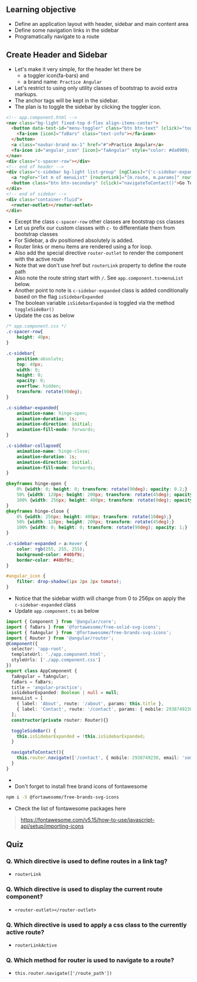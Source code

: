 ## Learning objective 
- Define an application layout with header, sidebar and main content area
- Define some navigation links in the sidebar
- Programatically navigate to a route

## Create Header and Sidebar 
- Let's make it very simple, for the header let there be
    - a toggler icon(fa-bars) and 
    - a brand name: `Practice Angular`
- Let's restrict to using only utility classes of bootstrap to avoid extra markups.
- The anchor tags will be kept in the sidebar.
- The plan is to toggle the sidebar by clicking the toggler icon.

```html
<!-- app.component.html -->
<nav class="bg-light fixed-top d-flex align-items-center">
  <button data-test-id="menu-toggler" class="btn btn-text" (click)="toggleSideBar()">
    <fa-icon [icon]="faBars" class="text-info"></fa-icon>
  </button>
  <a class="navbar-brand mx-1" href="#">Practice Angular</a>
  <fa-icon id="angular_icon" [icon]="faAngular" style="color: #da0909; font-size: 1.7em;"></fa-icon>
</nav>
<div class="c-spacer-row"></div>
<!-- end of header -->
<div class="c-sidebar bg-light list-group" [ngClass]="{'c-sidebar-expanded': isSidebarExpanded, 'c-sidebar-collapsed': isSidebarExpanded===false}">
  <a *ngFor="let m of menuList" [routerLink]="[m.route, m.params]" routerLinkActive="bg-dark" class="p-1 link-info d-block list-group-item" (click)="toggleSideBar()">{{m.label}}</a>
  <button class="btn btn-secondary" (click)="navigateToContact()">Go To Contacts</button>
</div>
<!-- end of sidebar -->
<div class="container-fluid">
  <router-outlet></router-outlet>
</div>
```
- Except the class `c-spacer-row` other classes are bootstrap css classes
- Let us prefix our custom classes with `c-` to differentiate them from bootstrap classes
- For Sidebar, a div positioned absolutely is added.
- Router links or menu items are rendered using a for loop.
- Also add the special directive `router-outlet` to render the component with the active route
- Note that we don't use href but `routerLink` property to define the route path
- Also note the route string start with `/`. See `app.component.ts>menuList` below. 
- Another point to note is `c-sidebar-expanded` class is added conditionally based on the flag `isSidebarExpanded`
- The boolean variable `isSidebarExpanded` is toggled via the method `toggleSideBar()`
- Update the css as  below

```css
/* app.component.css */
.c-spacer-row{
    height: 40px;
}

.c-sidebar{
    position:absolute;
    top: 40px;
    width: 0;
    height: 0;
    opacity: 0;
    overflow: hidden;
    transform: rotate(90deg);
}

.c-sidebar-expanded{
    animation-name: hinge-open;
    animation-duration: 1s;
    animation-direction: initial;
    animation-fill-mode: forwards;
}

.c-sidebar-collapsed{
    animation-name: hinge-close;
    animation-duration: 1s;
    animation-direction: initial;
    animation-fill-mode: forwards;
}

@keyframes hinge-open {
    0% {width: 0; height: 0; transform: rotate(90deg); opacity: 0.2;}
    50% {width: 128px; height: 200px; transform: rotate(45deg); opacity: 5;}
    100% {width: 256px; height: 400px; transform: rotate(0deg); opacity: 1;}
}
@keyframes hinge-close {
    0% {width: 256px; height: 400px; transform: rotate(10deg);}
    50% {width: 128px; height: 200px; transform: rotate(45deg);}
    100% {width: 0; height: 0; transform: rotate(90deg); opacity: 1;}
}

.c-sidebar-expanded > a:hover {
    color: rgb(255, 255, 255);
    background-color: #40bf9c;
    border-color: #40bf9c;
}

#angular_icon {
    filter: drop-shadow(1px 2px 2px tomato);
}
```
- Notice that the sidebar width will change from 0 to 256px on apply the `c-sidebar-expanded` class
- Update `app.component.ts` as below

```ts
import { Component } from '@angular/core';
import { faBars } from '@fortawesome/free-solid-svg-icons';
import { faAngular } from '@fortawesome/free-brands-svg-icons';
import { Router } from '@angular/router';
@Component({
  selector: 'app-root',
  templateUrl: './app.component.html',
  styleUrls: ['./app.component.css']
})
export class AppComponent {
  faAngular = faAngular;
  faBars = faBars;
  title = 'angular-practice';
  isSidebarExpanded: Boolean | null = null;
  menuList = [
    { label: 'About', route: '/about', params: this.title },
    { label: 'Contact', route: '/contact', params: { mobile: 2938749230, email: 'some_email@mail.com' } },
  ];
  constructor(private router: Router){}

  toggleSideBar() {
    this.isSidebarExpanded = !this.isSidebarExpanded;
  }

  navigateToContact(){
    this.router.navigate(['/contact', { mobile: 2938749230, email: 'some_email@mail.com' }]);
  }
}
```
- 
- Don't forget to install free brand icons of fontawesome
```sh
npm i -S @fortawesome/free-brands-svg-icons
```
- Check the list of fontawesome packages here
> https://fontawesome.com/v5.15/how-to-use/javascript-api/setup/importing-icons

## Quiz

### Q. Which directive is used to define routes in a link tag?
- `routerLink`

### Q. Which directive is used to display the current route component?
- `<router-outlet></router-outlet>`

### Q. Which directive is used to apply a css class to the currently active route?
- `routerLinkActive`

### Q. Which method for router is used to navigate to a route?
- `this.router.navigate(['/route_path'])`
